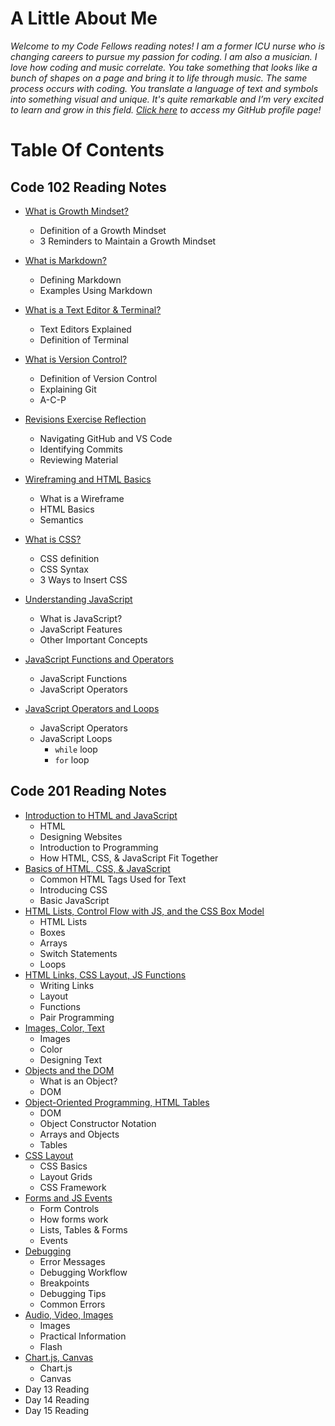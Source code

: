 # **A Little About Me**

*Welcome to my Code Fellows reading notes! I am a former ICU nurse who is changing careers to pursue my passion for coding. I am also a musician. I love how coding and music correlate. You take something that looks like a bunch of shapes on a page and bring it to life through music. The same process occurs with coding. You translate a language of text and symbols into something visual and unique. It's quite remarkable and I’m very excited to learn and grow in this field. [Click here](https://github.com/sarahcreager) to access my GitHub profile page!*

# Table Of Contents

## Code 102 Reading Notes
* [What is Growth Mindset?](growthmindset.md)
  * Definition of a Growth Mindset
  * 3 Reminders to Maintain a Growth Mindset

* [What is Markdown?](markdown.md) 
  * Defining Markdown
  * Examples Using Markdown
  
* [What is a Text Editor & Terminal?](texteditorterminal.md)
  * Text Editors Explained
  * Definition of Terminal

* [What is Version Control?](versioncontrol.md) 
  * Definition of Version Control 
  * Explaining Git
  * A-C-P
 
* [Revisions Exercise Reflection](revisions.md) 
  * Navigating GitHub and VS Code
  * Identifying Commits
  * Reviewing Material

* [Wireframing and HTML Basics](html.md) 
  * What is a Wireframe
  * HTML Basics
  * Semantics


* [What is CSS?](css.md) 
  * CSS definition
  * CSS Syntax
  * 3 Ways to Insert CSS

* [Understanding JavaScript](javascript.md) 
  * What is JavaScript?
  * JavaScript Features
  * Other Important Concepts
  
* [JavaScript Functions and Operators](javascriptfunctions.md) 
  * JavaScript Functions
  * JavaScript Operators

* [JavaScript Operators and Loops](operators_loops.md) 
  * JavaScript Operators
  * JavaScript Loops
    * `while` loop
    * `for` loop


## Code 201 Reading Notes
* [Introduction to HTML and JavaScript](class-01.md)
  * HTML
  * Designing Websites
  * Introduction to Programming
  * How HTML, CSS, & JavaScript Fit Together
* [Basics of HTML, CSS, & JavaScript](class-02.md)
  * Common HTML Tags Used for Text
  * Introducing CSS
  * Basic JavaScript
* [HTML Lists, Control Flow with JS, and the CSS Box Model](class-03.md)
  * HTML Lists
  * Boxes
  * Arrays
  * Switch Statements
  * Loops
* [HTML Links, CSS Layout, JS Functions](class-04.md)
  * Writing Links
  * Layout
  * Functions
  * Pair Programming
* [Images, Color, Text](class-05.md)
  * Images
  * Color
  * Designing Text
* [Objects and the DOM](class-06.md)
  * What is an Object?
  * DOM
* [Object-Oriented Programming, HTML Tables](class-07.md)
  * DOM
  * Object Constructor Notation
  * Arrays and Objects
  * Tables
* [CSS Layout](class-08.md)
  * CSS Basics
  * Layout Grids
  * CSS Framework
* [Forms and JS Events](class-09.md)
  * Form Controls
  * How forms work
  * Lists, Tables & Forms
  * Events
* [Debugging](class-10.md)
  * Error Messages
  * Debugging Workflow
  * Breakpoints
  * Debugging Tips
  * Common Errors
* [Audio, Video, Images](class-11.md)
  * Images
  * Practical Information
  * Flash
* [Chart.js, Canvas](class-12.md)
  * Chart.js
  * Canvas
* Day 13 Reading 
* Day 14 Reading 
* Day 15 Reading 
